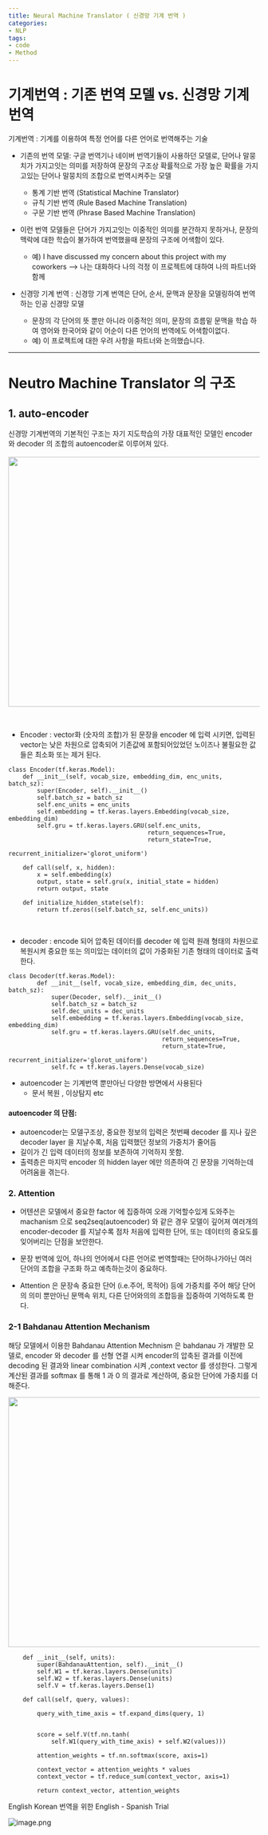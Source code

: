 ```yaml
---
title: Neural Machine Translator ( 신경망 기계 번역 )
categories:
- NLP
tags:
- code
- Method
---
```


# 기계번역 : 기존 번역 모델 vs. 신경망 기계번역 

기계번역 : 기계를 이용하여 특정 언어를 다른 언어로 번역해주는 기술 
* 기존의 번역 모델: 구글 번역기나 네이버 번역기들이 사용하던 모델로, 단어나 말뭉치가 가지고잇는 의미를 저장하여 문장의 구조상 확률적으로 가장 높은 확률을 가지고있는 단어나 말뭉치의 조합으로 번역시켜주는 모델
    * 통계 기반 번역 (Statistical Machine Translator)
    * 규칙 기반 번역 (Rule Based Machine Translation)
    * 구문 기반 번역 (Phrase Based Machine Translation)
* 이런 번역 모델들은 단어가 가지고잇는 이중적인 의미를 분간하지 못하거나, 문장의 맥락에 대한 학습이 불가하여 번역했을때 문장의 구조에 어색함이 있다. 
    * 예) I have discussed my concern about this project with my coworkers --> 나는 대화하다 나의 걱정 이 프로젝트에 대하여 나의 파트너와함께 

* 신경망 기계 번역 : 신경망 기계 번역은 단어, 순서, 문맥과 문장을 모델링하여 번역하는 인공 신경망 모델
    * 문장의 각 단어의 뜻 뿐만 아니라 이중적인 의미, 문장의 흐름밑 문맥을 학습 하여 영어와 한국어와 같이 어순이 다른 언어의 번역에도 어색함이없다. 
    * 예) 이 프로젝트에 대한 우려 사항을 파트너와 논의했습니다.
    

----------

# Neutro Machine Translator 의 구조 

## 1. auto-encoder 

신경망 기계번역의 기본적인 구조는 자기 지도학습의 가장 대표적인 모델인 encoder 와 decoder 의 조합의 autoencoder로 이루어져 있다. 
<br></br> 
<img src="https://img1.daumcdn.net/thumb/R800x0/?scode=mtistory2&fname=https%3A%2F%2Ft1.daumcdn.net%2Fcfile%2Ftistory%2F995AB9425B59E44805" width="700" height="500"> 

<br>

* Encoder : vector화 (숫자의 조합)가 된 문장을 encoder 에 입력 시키면, 입력된 vector는 낮은 차원으로 압축되어 기존값에 포함되어있었던 노이즈나 불필요한 값들은 최소화 또는 제거 된다.
```
class Encoder(tf.keras.Model):
    def __init__(self, vocab_size, embedding_dim, enc_units, batch_sz):
        super(Encoder, self).__init__()
        self.batch_sz = batch_sz
        self.enc_units = enc_units
        self.embedding = tf.keras.layers.Embedding(vocab_size, embedding_dim)
        self.gru = tf.keras.layers.GRU(self.enc_units,
                                       return_sequences=True,
                                       return_state=True,
                                       recurrent_initializer='glorot_uniform')

    def call(self, x, hidden):
        x = self.embedding(x)
        output, state = self.gru(x, initial_state = hidden)
        return output, state

    def initialize_hidden_state(self):
        return tf.zeros((self.batch_sz, self.enc_units))
```
<br>


* decoder : encode 되어 압축된 데이터를 decoder 에 입력 원래 형태의 차원으로 복원시켜 중요한 또는 의미있는 데이터의 값이 가중화된 기존 형태의 데이터로 출력한다. 

```
class Decoder(tf.keras.Model):
        def __init__(self, vocab_size, embedding_dim, dec_units, batch_sz):
            super(Decoder, self).__init__()
            self.batch_sz = batch_sz
            self.dec_units = dec_units
            self.embedding = tf.keras.layers.Embedding(vocab_size, embedding_dim)
            self.gru = tf.keras.layers.GRU(self.dec_units,
                                           return_sequences=True,
                                           return_state=True,
                                           recurrent_initializer='glorot_uniform')
            self.fc = tf.keras.layers.Dense(vocab_size)
```
            
* autoencoder 는 기계번역 뿐만아닌 다양한 방면에서 사용된다 
    - 문서 복원 , 이상탐지 etc 
    


####  autoencoder 의 단점: 
* autoencoder는 모델구조상, 중요한 정보의 입력은 첫번째 decoder 를 지나 깊은 decoder layer 을 지날수록, 처음 입력했던 정보의 가중치가 줄어듬
* 길이가 긴 입력 데이터의 정보를 보존하여 기억하지 못함.
* 출력층은 마지막 encoder 의 hidden layer 에만 의존하여 긴 문장을 기억하는데 어려움을 겪는다. 



### 2. Attention 

* 어텐션은 모델에서 중요한 factor 에 집중하여 오래 기억할수있게 도와주는 machanism 으로 seq2seq(autoencoder) 와 같은 경우 모델이 깊어져 여러개의 encoder-decoder 를 지날수록 점차 처음에 입력한 단어, 또는 데이터의 중요도를 잊어버리는 단점을 보안한다. 


* 문장 번역에 있어, 하나의 언어에서 다른 언어로 번역할때는 단어하나가아닌 여러 단어의 조합을 구조화 하고 예측하는것이 중요하다. 
* Attention 은 문장속 중요한 단어 (i.e.주어, 목적어) 등에 가중치를 주어 해당 단어의 의미 뿐만아닌 문맥속 위치, 다른 단어와의의 조합등을 집중하여 기억하도록 한다. 


### 2-1 Bahdanau Attention Mechanism
해당 모델에서 이용한 Bahdanau Attention Mechnism 은 bahdanau 가 개발한 모델로, encoder 와 decoder 를 선형 연결 시켜 encoder의 압축된 결과를 이전에 decoding 된 결과와 linear combination 시켜 ,context vector 를 생성한다. 그렇게 계산된 결과를 softmax 를 통해 1 과 0 의 결과로 계산하여, 중요한 단어에 가중치를 더해준다. 


<img src="https://miro.medium.com/max/1400/1*gHyQZ4bFEoDkTbMZkptuYA.png" width="700" height="500"> 


``` class BahdanauAttention(tf.keras.layers.Layer):
    def __init__(self, units):
        super(BahdanauAttention, self).__init__()
        self.W1 = tf.keras.layers.Dense(units)
        self.W2 = tf.keras.layers.Dense(units)
        self.V = tf.keras.layers.Dense(1)

    def call(self, query, values):
        
        query_with_time_axis = tf.expand_dims(query, 1)

  
        score = self.V(tf.nn.tanh(
            self.W1(query_with_time_axis) + self.W2(values)))

        attention_weights = tf.nn.softmax(score, axis=1)

        context_vector = attention_weights * values
        context_vector = tf.reduce_sum(context_vector, axis=1)

        return context_vector, attention_weights
```

English Korean 번역을 위한 English - Spanish Trial

![image.png](attachment:image.png)
